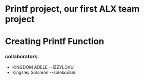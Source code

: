 # Printf project, our first ALX team project
# Creating Printf Function
### collaborators:
* KINGDOM ADELE --IZZYLOVU
* Kingsley Solomon --solokool66

